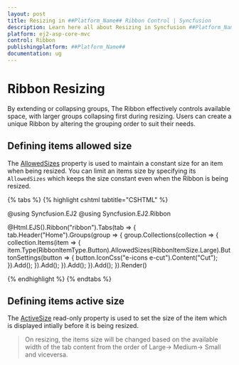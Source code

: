 ```yaml
---
layout: post
title: Resizing in ##Platform_Name## Ribbon Control | Syncfusion
description: Learn here all about Resizing in Syncfusion ##Platform_Name## Ribbon control of Syncfusion Essential JS 2 and more.
platform: ej2-asp-core-mvc
control: Ribbon
publishingplatform: ##Platform_Name##
documentation: ug
---
```


# Ribbon Resizing

By extending or collapsing groups, The Ribbon effectively controls available space, with larger groups collapsing first during resizing. Users can create a unique Ribbon by altering the grouping order to suit their needs.

## Defining items allowed size

The [AllowedSizes](https://help.syncfusion.com/cr/aspnetmvc-js2/Syncfusion.EJ2.Ribbon.RibbonItem.html#Syncfusion_EJ2_Ribbon_RibbonItem_AllowedSizes) property is used to maintain a constant size for an item when being resized. You can limit an items size by specifying its `AllowedSizes` which keeps the size constant even when the Ribbon is being resized.

{% tabs %}
{% highlight cshtml tabtitle="CSHTML" %}

@using Syncfusion.EJ2
@using Syncfusion.EJ2.Ribbon

@Html.EJS().Ribbon("ribbon").Tabs(tab =>
{
    tab.Header("Home").Groups(group =>
    {
        group.Collections(collection =>
        {
            collection.Items(item =>
            {
                item.Type(RibbonItemType.Button).AllowedSizes(RibbonItemSize.Large).ButtonSettings(button =>
                {
                    button.IconCss("e-icons e-cut").Content("Cut");
                }).Add();
            }).Add();
        }).Add();
    }).Add();
}).Render()

{% endhighlight %}
{% endtabs %}

## Defining items active size

The [ActiveSize](https://help.syncfusion.com/cr/aspnetmvc-js2/Syncfusion.EJ2.Ribbon.RibbonItem.html#Syncfusion_EJ2_Ribbon_RibbonItem_ActiveSize) read-only property is used to set the size of the item which is displayed intially before it is being resized.

> On resizing, the items size will be changed based on the available width of the tab content from the order of Large-> Medium-> Small and viceversa.